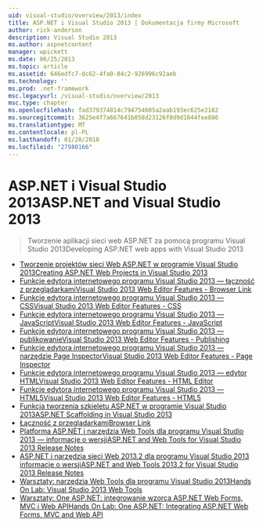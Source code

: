 ```yaml
---
uid: visual-studio/overview/2013/index
title: ASP.NET i Visual Studio 2013 | Dokumentacja firmy Microsoft
author: rick-anderson
description: Visual Studio 2013
ms.author: aspnetcontent
manager: wpickett
ms.date: 06/25/2013
ms.topic: article
ms.assetid: 646edfc7-dc62-4fa0-84c2-926996c92aeb
ms.technology: ''
ms.prod: .net-framework
msc.legacyurl: /visual-studio/overview/2013
msc.type: chapter
ms.openlocfilehash: fad379374814c794754605a2aab193ec625e2182
ms.sourcegitcommit: 3625e4f7a667641b058d23126f0d9d1844fee886
ms.translationtype: MT
ms.contentlocale: pl-PL
ms.lasthandoff: 01/20/2018
ms.locfileid: "27980166"
---
```

<a name="aspnet-and-visual-studio-2013"></a><span data-ttu-id="180ad-103">ASP.NET i Visual Studio 2013</span><span class="sxs-lookup"><span data-stu-id="180ad-103">ASP.NET and Visual Studio 2013</span></span>
====================
> <span data-ttu-id="180ad-104">Tworzenie aplikacji sieci web ASP.NET za pomocą programu Visual Studio 2013</span><span class="sxs-lookup"><span data-stu-id="180ad-104">Developing ASP.NET web apps with Visual Studio 2013</span></span>


- [<span data-ttu-id="180ad-105">Tworzenie projektów sieci Web ASP.NET w programie Visual Studio 2013</span><span class="sxs-lookup"><span data-stu-id="180ad-105">Creating ASP.NET Web Projects in Visual Studio 2013</span></span>](creating-web-projects-in-visual-studio.md)
- [<span data-ttu-id="180ad-106">Funkcje edytora internetowego programu Visual Studio 2013 — łączność z przeglądarkami</span><span class="sxs-lookup"><span data-stu-id="180ad-106">Visual Studio 2013 Web Editor Features - Browser Link</span></span>](visual-studio-2013-web-editor-features-browser-link.md)
- [<span data-ttu-id="180ad-107">Funkcje edytora internetowego programu Visual Studio 2013 — CSS</span><span class="sxs-lookup"><span data-stu-id="180ad-107">Visual Studio 2013 Web Editor Features - CSS</span></span>](visual-studio-2013-web-editor-features-css.md)
- [<span data-ttu-id="180ad-108">Funkcje edytora internetowego programu Visual Studio 2013 — JavaScript</span><span class="sxs-lookup"><span data-stu-id="180ad-108">Visual Studio 2013 Web Editor Features - JavaScript</span></span>](visual-studio-2013-web-editor-features-javascript.md)
- [<span data-ttu-id="180ad-109">Funkcje edytora internetowego programu Visual Studio 2013 — publikowanie</span><span class="sxs-lookup"><span data-stu-id="180ad-109">Visual Studio 2013 Web Editor Features - Publishing</span></span>](visual-studio-2013-web-editor-features-publishing.md)
- [<span data-ttu-id="180ad-110">Funkcje edytora internetowego programu Visual Studio 2013 — narzędzie Page Inspector</span><span class="sxs-lookup"><span data-stu-id="180ad-110">Visual Studio 2013 Web Editor Features - Page Inspector</span></span>](visual-studio-2013-web-editor-features-page-inspector.md)
- [<span data-ttu-id="180ad-111">Funkcje edytora internetowego programu Visual Studio 2013 — edytor HTML</span><span class="sxs-lookup"><span data-stu-id="180ad-111">Visual Studio 2013 Web Editor Features - HTML Editor</span></span>](visual-studio-2013-web-editor-features-html-editor.md)
- [<span data-ttu-id="180ad-112">Funkcje edytora internetowego programu Visual Studio 2013 — HTML5</span><span class="sxs-lookup"><span data-stu-id="180ad-112">Visual Studio 2013 Web Editor Features - HTML5</span></span>](visual-studio-2013-web-editor-features-html5.md)
- [<span data-ttu-id="180ad-113">Funkcja tworzenia szkieletu ASP.NET w programie Visual Studio 2013</span><span class="sxs-lookup"><span data-stu-id="180ad-113">ASP.NET Scaffolding in Visual Studio 2013</span></span>](aspnet-scaffolding-overview.md)
- [<span data-ttu-id="180ad-114">Łączność z przeglądarkami</span><span class="sxs-lookup"><span data-stu-id="180ad-114">Browser Link</span></span>](using-browser-link.md)
- [<span data-ttu-id="180ad-115">Platforma ASP.NET i narzędzia Web Tools dla programu Visual Studio 2013 — informacje o wersji</span><span class="sxs-lookup"><span data-stu-id="180ad-115">ASP.NET and Web Tools for Visual Studio 2013 Release Notes</span></span>](release-notes.md)
- [<span data-ttu-id="180ad-116">ASP.NET i narzędzia sieci Web 2013.2 dla programu Visual Studio 2013 informacje o wersji</span><span class="sxs-lookup"><span data-stu-id="180ad-116">ASP.NET and Web Tools 2013.2 for Visual Studio 2013 Release Notes</span></span>](aspnet-and-web-tools-20132-preview-for-visual-studio-2013-release-notes.md)
- [<span data-ttu-id="180ad-117">Warsztaty: narzędzia Web Tools dla programu Visual Studio 2013</span><span class="sxs-lookup"><span data-stu-id="180ad-117">Hands On Lab: Visual Studio 2013 Web Tools</span></span>](visual-studio-2013-web-tools.md)
- [<span data-ttu-id="180ad-118">Warsztaty: One ASP.NET: integrowanie wzorca ASP.NET Web Forms, MVC i Web API</span><span class="sxs-lookup"><span data-stu-id="180ad-118">Hands On Lab: One ASP.NET: Integrating ASP.NET Web Forms, MVC and Web API</span></span>](one-aspnet-integrating-aspnet-web-forms-mvc-and-web-api.md)
